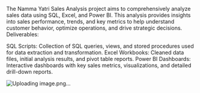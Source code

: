 The Namma Yatri Sales Analysis project aims to comprehensively analyze sales data using SQL, Excel, and Power BI. This analysis provides insights into sales performance, trends, and key metrics to help understand customer behavior, optimize operations, and drive strategic decisions.
Deliverables:

SQL Scripts: Collection of SQL queries, views, and stored procedures used for data extraction and transformation.
Excel Workbooks: Cleaned data files, initial analysis results, and pivot table reports.
Power BI Dashboards: Interactive dashboards with key sales metrics, visualizations, and detailed drill-down reports.

![Uploading image.png…]()
